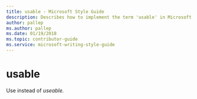 ```yaml
---
title: usable - Microsoft Style Guide
description: Describes how to implement the term 'usable' in Microsoft content instead of using the term 'useable'.
author: pallep
ms.author: pallep
ms.date: 01/19/2018
ms.topic: contributor-guide
ms.service: microsoft-writing-style-guide
---
```


# usable

Use instead of *useable.*
